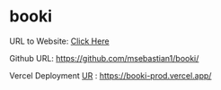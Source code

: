 # booki

URL to Website: [Click Here](www.something-here.whatever)

Github URL: https://github.com/msebastian1/booki/

Vercel Deployment [UR](https://booki-prod.vercel.app/) : https://booki-prod.vercel.app/

